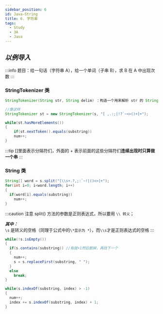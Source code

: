 ```yaml
---
sidebar_position: 6
id: Java-String
title: 6. 字符串
tags:
  - Study
  - 3A
  - Java
---
```


## _以例导入_

:::info
题目：给一句话（字符串 A），给一个单词（子串 B），求 B 在 A 中出现次数
:::

### StringTokenizer 类

```java
StringTokenizer(String str, String delim) ：构造一个用来解析 str 的 StringTokenizer 对象，并提供一个指定的分隔符。

//像这样
StringTokenizer st = new StringTokenizer(s, "[ ,.:;|!?`~<>()+]+");

while(st.hasMoreElements())
{
	if(st.nextToken().equals(substring))
	num++;
}
```

:::tip
[]里面表示分隔符们，外面的 + 表示前面的这些分隔符们**连续出现时只算做一个串**
:::

### String 类

```java title="方法一：split()"
String[] word = s.split("[\\s+.?,;:`~!|()<>]+");
for(int i=0; i<word.length; i++)
{
  if(word[i].equals(substring))
    num++;
}
```

:::caution 注意
split() 方法的参数是正则表达式，所以要用 `\\ 转义`；

**_其中：_**  
`\s` 是转义的空格（同理于公式中的`\*显示为 *`），而`\\s`才是正则表达式的空格
:::

```java title="方法二：使用contains判断子串存在后用replacefirst逐个排除"
while(!s.isEmpty())
{
  if(s.contains(substring)) //有就+1然后删掉，再找下一个
  {
    num++;
    s = s.replaceFirst(substring, " ");
  }
  else
    break;
}
```

```java title="方法三：使用indexOf检测子串出现位置后更新index以开始下一次检测："
while(s.indexOf(substring, index) > -1)
{
  num++;
  index += s.indexOf(substring, index) + 1;
}
```
